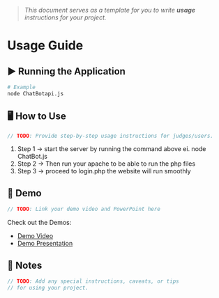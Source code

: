 > *This document serves as a template for you to write **usage** instructions for your project.* 

# Usage Guide

## ▶️ Running the Application

``` bash
# Example
node ChatBotapi.js
```

## 🖥️ How to Use
``` c
// TODO: Provide step-by-step usage instructions for judges/users.
```
1. Step 1 -> start the server by running the command above ei. node ChatBot.js
2. Step 2 -> Then run your apache to be able to run the php files 
3. Step 3 -> proceed to login.php the website will run smoothly 

## 🎥 Demo
``` c
// TODO: Link your demo video and PowerPoint here
```
Check out the Demos: 
- [Demo Video](../demo/Demo,Memento.mp4)
- [Demo Presentation](../demo/demo.pptx)

## 📌 Notes
``` c
// TODO: Add any special instructions, caveats, or tips
// for using your project.
```
